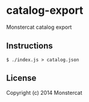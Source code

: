 
# catalog-export

  Monstercat catalog export

## Instructions

    $ ./index.js > catalog.json

## License

  Copyright (c) 2014 Monstercat

